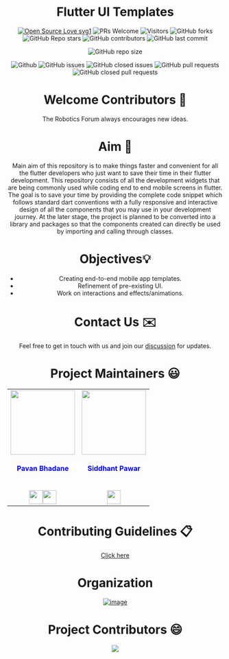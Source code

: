 <div align="center">

# Flutter UI Templates

<p>

[![Open Source Love svg1](https://badges.frapsoft.com/os/v1/open-source.svg?v=103)](https://github.com/ellerbrock/open-source-badges/)
![PRs Welcome](https://img.shields.io/badge/PRs-welcome-brightgreen.svg?style=flat)
![Visitors](https://api.visitorbadge.io/api/visitors?path=The-Robotics-Forum/flutter-ui-templates%20&countColor=%23263759&style=flat)
![GitHub forks](https://img.shields.io/github/forks/The-Robotics-Forum/flutter-ui-templates)
![GitHub Repo stars](https://img.shields.io/github/stars/The-Robotics-Forum/flutter-ui-templates)
![GitHub contributors](https://img.shields.io/github/contributors/The-Robotics-Forum/flutter-ui-templates)
![GitHub last commit](https://img.shields.io/github/last-commit/The-Robotics-Forum/flutter-ui-templates)
  
![GitHub repo size](https://img.shields.io/github/repo-size/The-Robotics-Forum/flutter-ui-templates)

![Github](https://img.shields.io/github/license/The-Robotics-Forum/flutter-ui-templates)
![GitHub issues](https://img.shields.io/github/issues/The-Robotics-Forum/flutter-ui-templates)
![GitHub closed issues](https://img.shields.io/github/issues-closed-raw/The-Robotics-Forum/flutter-ui-templates)
![GitHub pull requests](https://img.shields.io/github/issues-pr/The-Robotics-Forum/flutter-ui-templates)
![GitHub closed pull requests](https://img.shields.io/github/issues-pr-closed/The-Robotics-Forum/flutter-ui-templates)
 </p>
 
# Welcome Contributors 👋
The Robotics Forum always encourages new ideas.

# Aim 🎯
Main aim of this repository is to make things faster and convenient for all the flutter developers who just want to save their time in their flutter development. This repository consists of all the development widgets that are being commonly used while coding end to end mobile screens in flutter. The goal is to save your time by providing the complete code snippet which follows standard dart conventions with a fully responsive and interactive design of all the components that you may use in your development journey. At the later stage, the project is planned to be converted into a library and packages so that the components created can directly be used by importing and calling through classes. 

# Objectives💡

  <div>
    <ul  text-align="center">
      <li>Creating end-to-end mobile app templates.</li>
      <li>Refinement of pre-existing UI.</li>
      <li>Work on interactions and effects/animations.</li>
    </ul>
  </div>
  
# Contact Us ✉️
Feel free to get in touch with us and join our [discussion](https://github.com/The-Robotics-Forum/flutter-ui-templates/discussions) for updates.

# Project Maintainers 😃

 
<table align="center">
<tr>
<td align="center"><a href="https://github.com/Pavan49719"><img src="https://avatars.githubusercontent.com/u/90468365?v=4" width=150px height=150px /></a></br> <h4  style="color:blue">Pavan Bhadane</h4><br>
<a href="https://www.linkedin.com/in/pavan-bhadane-033b26205/"><img src="https://t0.gstatic.com/images?q=tbn:ANd9GcRMCA3j2A8hfLl9p5UAU5nd9lvqLlNZvqoU4xOsZ192uH4IYS6X" width="32px" height="32px"></a><a href="https://www.linkedin.com/in/pavan-bhadane-033b26205/"><img src="https://t0.gstatic.com/images?q=tbn:ANd9GcRMCA3j2A8hfLl9p5UAU5nd9lvqLlNZvqoU4xOsZ192uH4IYS6X" width="32px" height="32px" padding-left="4px"></a></td>
<td align="center"><a href="https://github.com/SiddhantPawar03"><img src="https://avatars.githubusercontent.com/u/85052056?v=4" width=150px height=150px /></a></br> <h4  style="color:blue">Siddhant Pawar</h4><br>
<a href="https://www.linkedin.com/in/siddhant-pawar-398a05201/"><img src="https://t0.gstatic.com/images?q=tbn:ANd9GcRMCA3j2A8hfLl9p5UAU5nd9lvqLlNZvqoU4xOsZ192uH4IYS6X" width="32px" height="32px"></a></td>
</tr>
</table>
 
# Contributing Guidelines 📋
[Click here](CONTRIBUTING.md)

# Organization
[![image](https://user-images.githubusercontent.com/90468365/178148078-f2740742-9e6d-44e0-aab3-08a74f4aacf1.png)](https://www.vitpunerobotics.com/#/)

# Project Contributors 😄
  
  <a href="https://github.com/The-Robotics-Forum/flutter-ui-templates/graphs/contributors">
<img src="https://contrib.rocks/image?repo=The-Robotics-Forum/flutter-ui-templates" />
</a>

</div>
